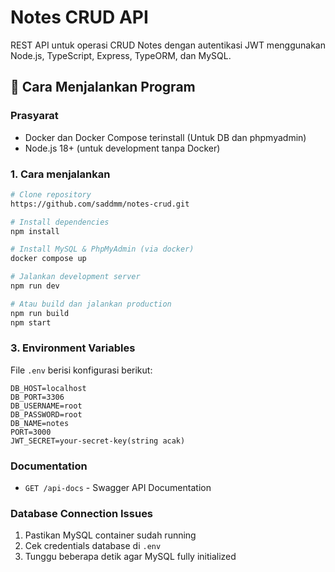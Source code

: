 # Notes CRUD API

REST API untuk operasi CRUD Notes dengan autentikasi JWT menggunakan Node.js, TypeScript, Express, TypeORM, dan MySQL.

## 🚀 Cara Menjalankan Program

### Prasyarat
- Docker dan Docker Compose terinstall (Untuk DB dan phpmyadmin)
- Node.js 18+ (untuk development tanpa Docker)

### 1.  Cara menjalankan

```bash
# Clone repository
https://github.com/saddmm/notes-crud.git

# Install dependencies
npm install

# Install MySQL & PhpMyAdmin (via docker)
docker compose up

# Jalankan development server
npm run dev

# Atau build dan jalankan production
npm run build
npm start
```

### 3. Environment Variables

File `.env` berisi konfigurasi berikut:
```
DB_HOST=localhost
DB_PORT=3306
DB_USERNAME=root
DB_PASSWORD=root
DB_NAME=notes
PORT=3000
JWT_SECRET=your-secret-key(string acak)
```

### Documentation
- `GET /api-docs` - Swagger API Documentation

### Database Connection Issues
1. Pastikan MySQL container sudah running
2. Cek credentials database di `.env`
3. Tunggu beberapa detik agar MySQL fully initialized
